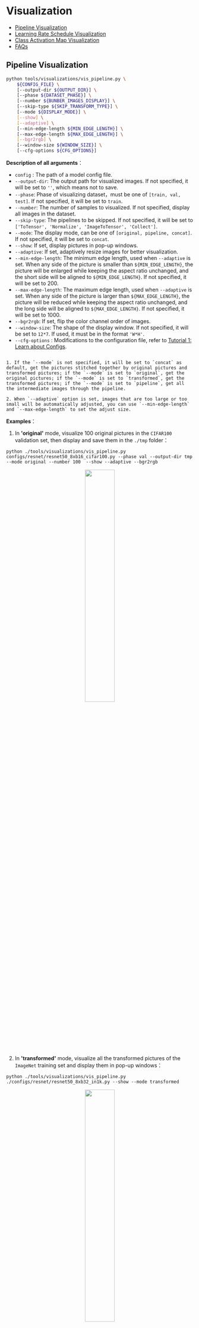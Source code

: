 # Visualization

<!-- TOC -->

- [Pipeline Visualization](#pipeline-visualization)
- [Learning Rate Schedule Visualization](#learning-rate-schedule-visualization)
- [Class Activation Map Visualization](#class-activation-map-visualization)
- [FAQs](#faqs)

<!-- TOC -->
## Pipeline Visualization

```bash
python tools/visualizations/vis_pipeline.py \
    ${CONFIG_FILE} \
    [--output-dir ${OUTPUT_DIR}] \
    [--phase ${DATASET_PHASE}] \
    [--number ${BUNBER_IMAGES_DISPLAY}] \
    [--skip-type ${SKIP_TRANSFORM_TYPE}] \
    [--mode ${DISPLAY_MODE}] \
    [--show] \
    [--adaptive] \
    [--min-edge-length ${MIN_EDGE_LENGTH}] \
    [--max-edge-length ${MAX_EDGE_LENGTH}] \
    [--bgr2rgb] \
    [--window-size ${WINDOW_SIZE}] \
    [--cfg-options ${CFG_OPTIONS}]
```

**Description of all arguments**：

- `config` : The path of a model config file.
- `--output-dir`: The output path for visualized images. If not specified, it will be set to `''`, which means not to save.
- `--phase`: Phase of visualizing dataset，must be one of `[train, val, test]`. If not specified, it will be set to `train`.
- `--number`: The number of samples to visualized. If not specified, display all images in the dataset.
- `--skip-type`: The pipelines to be skipped. If not specified, it will be set to `['ToTensor', 'Normalize', 'ImageToTensor', 'Collect']`.
- `--mode`: The display mode, can be one of `[original, pipeline, concat]`. If not specified, it will be set to `concat`.
- `--show`: If set, display pictures in pop-up windows.
- `--adaptive`: If set, adaptively resize images for better visualization.
- `--min-edge-length`: The minimum edge length, used when `--adaptive` is set. When any side of the picture is smaller than `${MIN_EDGE_LENGTH}`, the picture will be enlarged while keeping the aspect ratio unchanged, and the short side will be aligned to `${MIN_EDGE_LENGTH}`. If not specified, it will be set to 200.
- `--max-edge-length`: The maximum edge length, used when `--adaptive` is set. When any side of the picture is larger than `${MAX_EDGE_LENGTH}`, the picture will be reduced while keeping the aspect ratio unchanged, and the long side will be aligned to `${MAX_EDGE_LENGTH}`. If not specified, it will be set to 1000.
- `--bgr2rgb`: If set, flip the color channel order of images.
- `--window-size`: The shape of the display window. If not specified, it will be set to `12*7`. If used, it must be in the format `'W*H'`.
- `--cfg-options` : Modifications to the configuration file, refer to [Tutorial 1: Learn about Configs](https://mmclassification.readthedocs.io/en/latest/tutorials/config.html).

```{note}

1. If the `--mode` is not specified, it will be set to `concat` as default, get the pictures stitched together by original pictures and transformed pictures; if the `--mode` is set to `original`, get the original pictures; if the `--mode` is set to `transformed`, get the transformed pictures; if the `--mode` is set to `pipeline`, get all the intermediate images through the pipeline.

2. When `--adaptive` option is set, images that are too large or too small will be automatically adjusted, you can use `--min-edge-length` and `--max-edge-length` to set the adjust size.
```

**Examples**：

1. In **'original'** mode, visualize 100 original pictures in the `CIFAR100` validation set, then display and save them in the `./tmp` folder：

  ```shell
  python ./tools/visualizations/vis_pipeline.py configs/resnet/resnet50_8xb16_cifar100.py --phase val --output-dir tmp --mode original --number 100  --show --adaptive --bgr2rgb
  ```

  <div align=center><img src="https://user-images.githubusercontent.com/18586273/146117528-1ec2d918-57f8-4ae4-8ca3-a8d31b602f64.jpg" style=" width: auto; height: 40%; "></div>

2. In **'transformed'** mode, visualize all the transformed pictures of the `ImageNet` training set and display them in pop-up windows：

  ```shell
  python ./tools/visualizations/vis_pipeline.py ./configs/resnet/resnet50_8xb32_in1k.py --show --mode transformed
  ```

  <div align=center><img src="https://user-images.githubusercontent.com/18586273/146117553-8006a4ba-e2fa-4f53-99bc-42a4b06e413f.jpg" style=" width: auto; height: 40%; "></div>

3. In **'concat'** mode, visualize 10 pairs of origin and transformed images for comparison in the `ImageNet` train set and save them in the `./tmp` folder：

  ```shell
  python ./tools/visualizations/vis_pipeline.py configs/swin_transformer/swin_base_224_b16x64_300e_imagenet.py --phase train --output-dir tmp --number 10 --adaptive
  ```

  <div align=center><img src="https://user-images.githubusercontent.com/18586273/146128259-0a369991-7716-411d-8c27-c6863e6d76ea.JPEG" style=" width: auto; height: 40%; "></div>

4. In **'pipeline'** mode, visualize all the intermediate pictures in the `ImageNet` train set through the pipeline：

  ```shell
  python ./tools/visualizations/vis_pipeline.py configs/swin_transformer/swin_base_224_b16x64_300e_imagenet.py --phase train --adaptive --mode pipeline --show
  ```

  <div align=center><img src="https://user-images.githubusercontent.com/18586273/146128201-eb97c2aa-a615-4a81-a649-38db1c315d0e.JPEG" style=" width: auto; height: 40%; "></div>

## Learning Rate Schedule Visualization

```bash
python tools/visualizations/vis_lr.py \
    ${CONFIG_FILE} \
    --dataset-size ${DATASET_SIZE} \
    --ngpus ${NUM_GPUs}
    --save-path ${SAVE_PATH} \
    --title ${TITLE} \
    --style ${STYLE} \
    --window-size ${WINDOW_SIZE}
    --cfg-options
```

**Description of all arguments**：

- `config` :  The path of a model config file.
- `dataset-size` : The size of the datasets. If set，`build_dataset` will be skipped and `${DATASET_SIZE}` will be used as the size. Default to use the function `build_dataset`.
- `ngpus` : The number of GPUs used in training, default to be 1.
- `save-path` : The learning rate curve plot save path, default not to save.
- `title` : Title of figure. If not set, default to be config file name.
- `style` : Style of plt. If not set, default to be `whitegrid`.
- `window-size`: The shape of the display window. If not specified, it will be set to `12*7`. If used, it must be in the format `'W*H'`.
- `cfg-options` : Modifications to the configuration file, refer to [Tutorial 1: Learn about Configs](https://mmclassification.readthedocs.io/en/latest/tutorials/config.html).

```{note}
Loading annotations maybe consume much time, you can directly specify the size of the dataset with `dataset-size` to save time.
```

**Examples**：

```bash
python tools/visualizations/vis_lr.py configs/resnet/resnet50_b16x8_cifar100.py
```

<div align=center><img src="../_static/image/tools/visualization/lr_schedule1.png" style=" width: auto; height: 40%; "></div>

When using ImageNet, directly specify the size of ImageNet, as below:

```bash
python tools/visualizations/vis_lr.py configs/repvgg/repvgg-B3g4_4xb64-autoaug-lbs-mixup-coslr-200e_in1k.py --dataset-size 1281167 --ngpus 4 --save-path ./repvgg-B3g4_4xb64-lr.jpg
```

<div align=center><img src="../_static/image/tools/visualization/lr_schedule2.png" style=" width: auto; height: 40%; "></div>

## Class Activation Map Visualization

MMClassification provides `tools\visualizations\vis_cam.py` tool to visualize class activation map. Please use `python3 -m pip install "grad-cam>=1.3.6"` command to install [pytorch-grad-cam](https://github.com/jacobgil/pytorch-grad-cam).

The supported methods are as follows:

| Method   | What it does |
|----------|--------------|
| GradCAM  | Weight the 2D activations by the average gradient |
| GradCAM++  | Like GradCAM but uses second order gradients |
| XGradCAM  | Like GradCAM but scale the gradients by the normalized activations |
| EigenCAM  | Takes the first principle component of the 2D Activations (no class discrimination, but seems to give great results)|
| EigenGradCAM  | Like EigenCAM but with class discrimination: First principle component of Activations\*Grad. Looks like GradCAM, but cleaner|
| LayerCAM  | Spatially weight the activations by positive gradients. Works better especially in lower layers |

**Command**：

```bash
python tools/visualizations/vis_cam.py \
    ${IMG} \
    ${CONFIG_FILE} \
    ${CHECKPOINT} \
    [--target-layers ${TARGET-LAYERS}] \
    [--preview-model] \
    [--method ${METHOD}] \
    [--target-category ${TARGET-CATEGORY}] \
    [--save-path ${SAVE_PATH}] \
    [--vit-like] \
    [--num-extra-tokens ${NUM-EXTRA-TOKENS}]
    [--aug_smooth] \
    [--eigen_smooth] \
    [--device ${DEVICE}] \
    [--cfg-options ${CFG-OPTIONS}]
```

**Description of all arguments**：

- `img` : The target picture path.
- `config` : The path of the model config file.
- `checkpoint` : The path of the checkpoint.
- `--target-layers` : The target layers to get activation maps, one or more network layers can be specified. If not set, use the norm layer of the last block.
- `--preview-model` : Whether to print all network layer names in the model.
- `--method` : Visualization method, supports `GradCAM`, `GradCAM++`, `XGradCAM`, `EigenCAM`, `EigenGradCAM`, `LayerCAM`, which is case insensitive. Defaults to `GradCAM`.
- `--target-category` : Target category, if not set, use the category detected by the given model.
- `--save-path` : The path to save the CAM visualization image. If not set, the CAM image will not be saved.
- `--vit-like` : Whether the network is ViT-like network.
- `--num-extra-tokens` : The number of extra tokens in ViT-like backbones. If not set, use num_extra_tokens the backbone.
- `--aug_smooth` : Whether to use TTA(Test Time Augment) to get CAM.
- `--eigen_smooth` : Whether to use the principal component to reduce noise.
- `--device` : The computing device used. Default to 'cpu'.
- `--cfg-options` : Modifications to the configuration file, refer to [Tutorial 1: Learn about Configs](https://mmclassification.readthedocs.io/en/latest/tutorials/config.html).

```{note}
The argument `--preview-model` can view all network layers names in the given model. It will be helpful if you know nothing about the model layers when setting `--target-layers`.
```

**Examples(CNN)**：

Here are some examples of `target-layers` in ResNet-50, which can be any module or layer:

- `'backbone.layer4'` means the output of the forth ResLayer.
- `'backbone.layer4.2'` means the output of the third BottleNeck block in the forth ResLayer.
- `'backbone.layer4.2.conv1'` means the output of the `conv1` layer in above BottleNeck block.

```{note}
For `ModuleList` or `Sequential`, you can also use the index to specify which sub-module is the target layer.

For example, the `backbone.layer4[-1]` is the same as `backbone.layer4.2` since `layer4` is a `Sequential` with three sub-modules.
```

1. Use different methods to visualize CAM for `ResNet50`, the `target-category` is the predicted result by the given checkpoint, using the default `target-layers`.

   ```shell
   python tools/visualizations/vis_cam.py \
       demo/bird.JPEG \
       configs/resnet/resnet50_8xb32_in1k.py \
       https://download.openmmlab.com/mmclassification/v0/resnet/resnet50_batch256_imagenet_20200708-cfb998bf.pth \
       --method GradCAM
       # GradCAM++, XGradCAM, EigenCAM, EigenGradCAM, LayerCAM
   ```

   | Image | GradCAM  |  GradCAM++ |  EigenGradCAM |  LayerCAM  |
   |-------|----------|------------|-------------- |------------|
   | <div align=center><img src='https://user-images.githubusercontent.com/18586273/144429496-628d3fb3-1f6e-41ff-aa5c-1b08c60c32a9.JPEG' height="auto" width="160" ></div> | <div align=center><img src='https://user-images.githubusercontent.com/18586273/147065002-f1c86516-38b2-47ba-90c1-e00b49556c70.jpg' height="auto" width="150" ></div>  | <div align=center><img src='https://user-images.githubusercontent.com/18586273/147065119-82581fa1-3414-4d6c-a849-804e1503c74b.jpg' height="auto" width="150"></div>  | <div align=center><img src='https://user-images.githubusercontent.com/18586273/147065096-75a6a2c1-6c57-4789-ad64-ebe5e38765f4.jpg' height="auto" width="150"></div> | <div align=center><img src='https://user-images.githubusercontent.com/18586273/147065129-814d20fb-98be-4106-8c5e-420adcc85295.jpg' height="auto" width="150"></div>  |

2. Use different `target-category` to get CAM from the same picture. In `ImageNet` dataset, the category 238 is 'Greater Swiss Mountain dog', the category 281 is 'tabby, tabby cat'.

   ```shell
   python tools/visualizations/vis_cam.py \
       demo/cat-dog.png configs/resnet/resnet50_8xb32_in1k.py \
       https://download.openmmlab.com/mmclassification/v0/resnet/resnet50_batch256_imagenet_20200708-cfb998bf.pth \
       --target-layers 'backbone.layer4.2' \
       --method GradCAM \
       --target-category 238
       # --target-category 281
   ```

   | Category  | Image | GradCAM  |  XGradCAM |  LayerCAM  |
   | --------- |-------|----------|-------------- |------------|
   |   Dog     | <div align=center><img src='https://user-images.githubusercontent.com/18586273/144429526-f27f4cce-89b9-4117-bfe6-55c2ca7eaba6.png' height="auto" width="165" ></div> | <div align=center><img src='https://user-images.githubusercontent.com/18586273/144433562-968a57bc-17d9-413e-810e-f91e334d648a.jpg' height="auto" width="150" ></div>  | <div align=center><img src='https://user-images.githubusercontent.com/18586273/144433853-319f3a8f-95f2-446d-b84f-3028daca5378.jpg' height="auto" width="150" ></div>  | <div align=center><img src='https://user-images.githubusercontent.com/18586273/144433937-daef5a69-fd70-428f-98a3-5e7747f4bb88.jpg' height="auto" width="150" ></div>  |
   |   Cat     | <div align=center><img src='https://user-images.githubusercontent.com/18586273/144429526-f27f4cce-89b9-4117-bfe6-55c2ca7eaba6.png' height="auto" width="165" ></div> | <div align=center><img src='https://user-images.githubusercontent.com/18586273/144434518-867ae32a-1cb5-4dbd-b1b9-5e375e94ea48.jpg' height="auto" width="150" ></div>  | <div align=center><img src='https://user-images.githubusercontent.com/18586273/144434603-0a2fd9ec-c02e-4e6c-a17b-64c234808c56.jpg' height="auto" width="150" ></div> | <div align=center><img src='https://user-images.githubusercontent.com/18586273/144434623-b4432cc2-c663-4b97-aed3-583d9d3743e6.jpg' height="auto" width="150" ></div>  |

3. Use `--eigen-smooth` and `--aug-smooth` to improve visual effects.

   ```shell
   python tools/visualizations/vis_cam.py \
       demo/dog.jpg  \
       configs/mobilenet_v3/mobilenet-v3-large_8xb32_in1k.py \
       https://download.openmmlab.com/mmclassification/v0/mobilenet_v3/convert/mobilenet_v3_large-3ea3c186.pth \
       --target-layers 'backbone.layer16' \
       --method LayerCAM \
       --eigen-smooth --aug-smooth
   ```

   | Image | LayerCAM  |  eigen-smooth |  aug-smooth |  eigen&aug  |
   |-------|----------|------------|-------------- |------------|
   | <div align=center><img src='https://user-images.githubusercontent.com/18586273/144557492-98ac5ce0-61f9-4da9-8ea7-396d0b6a20fa.jpg' height="auto" width="160"></div> | <div align=center><img src='https://user-images.githubusercontent.com/18586273/144557541-a4cf7d86-7267-46f9-937c-6f657ea661b4.jpg'  height="auto" width="145" ></div> | <div align=center><img src='https://user-images.githubusercontent.com/18586273/144557547-2731b53e-e997-4dd2-a092-64739cc91959.jpg'  height="auto" width="145" ></div>  | <div align=center><img src='https://user-images.githubusercontent.com/18586273/144557545-8189524a-eb92-4cce-bf6a-760cab4a8065.jpg'  height="auto" width="145" ></div> | <div align=center><img src='https://user-images.githubusercontent.com/18586273/144557548-c1e3f3ec-3c96-43d4-874a-3b33cd3351c5.jpg'  height="auto" width="145" ></div>  |

**Examples(Transformer)**：

Here are some examples:

- `'backbone.norm3'` for Swin-Transformer;
- `'backbone.layers[-1].ln1'` for ViT;

For ViT-like networks, such as ViT, T2T-ViT and Swin-Transformer, the features are flattened. And for drawing the CAM, we need to specify the `--vit-like` argument to reshape the features into square feature maps.

Besides the flattened features, some ViT-like networks also add extra tokens like the class token in ViT and T2T-ViT, and the distillation token in DeiT. In these networks, the final classification is done on the tokens computed in the last attention block, and therefore, the classification score will not be affected by other features and the gradient of the classification score with respect to them, will be zero. Therefore, you shouldn't use the output of the last attention block as the target layer in these networks.

To exclude these extra tokens, we need know the number of extra tokens. Almost all transformer-based backbones in MMClassification have the `num_extra_tokens` attribute. If you want to use this tool in a new or third-party network that don't have the `num_extra_tokens` attribute, please specify it the `--num-extra-tokens` argument.

1. Visualize CAM for `Swin Transformer`, using default `target-layers`:

   ```shell
   python tools/visualizations/vis_cam.py \
       demo/bird.JPEG  \
       configs/swin_transformer/swin-tiny_16xb64_in1k.py \
       https://download.openmmlab.com/mmclassification/v0/swin-transformer/swin_tiny_224_b16x64_300e_imagenet_20210616_090925-66df6be6.pth \
       --vit-like
   ```

2. Visualize CAM for `Vision Transformer(ViT)`:

   ```shell
   python tools/visualizations/vis_cam.py \
       demo/bird.JPEG  \
       configs/vision_transformer/vit-base-p16_ft-64xb64_in1k-384.py \
       https://download.openmmlab.com/mmclassification/v0/vit/finetune/vit-base-p16_in21k-pre-3rdparty_ft-64xb64_in1k-384_20210928-98e8652b.pth \
       --vit-like \
       --target-layers 'backbone.layers[-1].ln1'
   ```

3. Visualize CAM for `T2T-ViT`:

   ```shell
   python tools/visualizations/vis_cam.py \
       demo/bird.JPEG  \
       configs/t2t_vit/t2t-vit-t-14_8xb64_in1k.py \
       https://download.openmmlab.com/mmclassification/v0/t2t-vit/t2t-vit-t-14_3rdparty_8xb64_in1k_20210928-b7c09b62.pth \
       --vit-like \
       --target-layers 'backbone.encoder[-1].ln1'
   ```

| Image | ResNet50  |  ViT |  Swin |  T2T-ViT  |
|-------|----------|------------|-------------- |------------|
| <div align=center><img src='https://user-images.githubusercontent.com/18586273/144429496-628d3fb3-1f6e-41ff-aa5c-1b08c60c32a9.JPEG' height="auto" width="165" ></div> | <div align=center><img src=https://user-images.githubusercontent.com/18586273/144431491-a2e19fe3-5c12-4404-b2af-a9552f5a95d9.jpg  height="auto" width="150" ></div> | <div align=center><img src='https://user-images.githubusercontent.com/18586273/144436218-245a11de-6234-4852-9c08-ff5069f6a739.jpg' height="auto" width="150" ></div>   | <div align=center><img src='https://user-images.githubusercontent.com/18586273/144436168-01b0e565-442c-4e1e-910c-17c62cff7cd3.jpg' height="auto" width="150" ></div> | <div align=center><img src='https://user-images.githubusercontent.com/18586273/144436198-51dbfbda-c48d-48cc-ae06-1a923d19b6f6.jpg' height="auto" width="150" ></div>  |

## FAQs

- None
